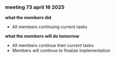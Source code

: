 ### meeting 73 april 16 2025
**what the members did**
- All members continuing current tasks

**what the members will do tomorrow**
- All members continue their current tasks
- Members will continue to finalize implementation
